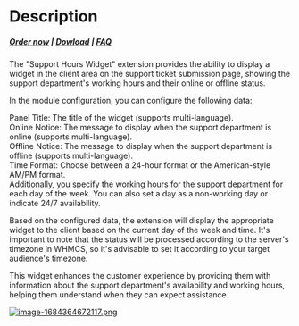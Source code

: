 # Description

#####  [Order now](https://puqcloud.com/whmcs-addon-puq-customization.php) | [Dowload](https://download.puqcloud.com/WHMCS/addons/PUQ-Customization/) | [FAQ](https://faq.puqcloud.com/)

The "Support Hours Widget" extension provides the ability to display a widget in the client area on the support ticket submission page, showing the support department's working hours and their online or offline status.

In the module configuration, you can configure the following data:

Panel Title: The title of the widget (supports multi-language).  
Online Notice: The message to display when the support department is online (supports multi-language).  
Offline Notice: The message to display when the support department is offline (supports multi-language).  
Time Format: Choose between a 24-hour format or the American-style AM/PM format.  
Additionally, you specify the working hours for the support department for each day of the week. You can also set a day as a non-working day or indicate 24/7 availability.

Based on the configured data, the extension will display the appropriate widget to the client based on the current day of the week and time. It's important to note that the status will be processed according to the server's timezone in WHMCS, so it's advisable to set it according to your target audience's timezone.

This widget enhances the customer experience by providing them with information about the support department's availability and working hours, helping them understand when they can expect assistance.

[![image-1684364672117.png](https://doc.puq.info/uploads/images/gallery/2023-05/scaled-1680-/image-1684364672117.png)](https://doc.puq.info/uploads/images/gallery/2023-05/image-1684364672117.png)
